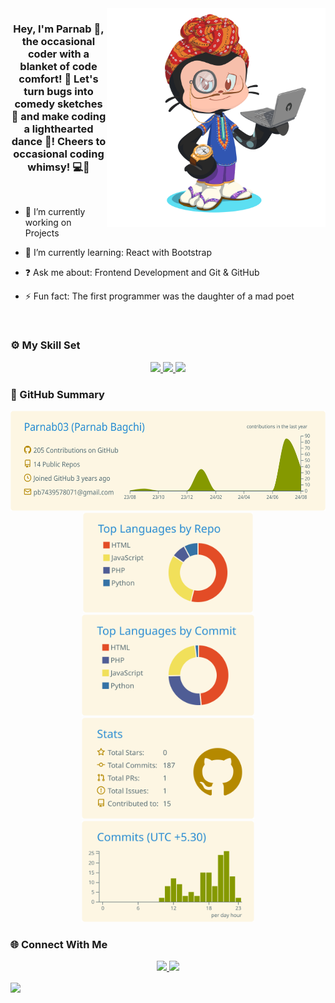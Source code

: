 <div align="center">
<img src="https://github.com/Parnab03/Parnab03/blob/main/octocat-1722675939684.png" align="right" height="" width="350" />
</div>  
  

### <div align="center">Hey, I'm Parnab 🐐, the occasional coder with a blanket of code comfort! 🤥 Let's turn bugs into comedy sketches 📐 and make coding a lighthearted dance 🕺! Cheers to occasional coding whimsy! 💻👾</div>  
  
<br/>

- 🔭 I’m currently working on Projects 
  

- 🌱 I’m currently learning: React with Bootstrap  
  

- ❓ Ask me about: Frontend Development and Git & GitHub 
  

- ⚡ Fun fact: The first programmer was the daughter of a mad poet 
  

<br/>  

### ⚙️ My Skill Set

<p align="center">
  <a href="https://skillicons.dev">
    <img src="https://skillicons.dev/icons?i=html,css,js,bootstrap,tailwind,react&theme=light" />
    <img src="https://skillicons.dev/icons?i=java,c,python&theme=light" />
    <img src="https://skillicons.dev/icons?i=windows,linux,git,github,vscode&theme=light" />
  </a>
</p>

### 📝 GitHub Summary  
<div align="center">
   <img height="160em" src="https://raw.githubusercontent.com/Parnab03/Parnab03/main/profile-summary-card-output/solarized/0-profile-details.svg" />
   <img height="160em" src="https://raw.githubusercontent.com/Parnab03/Parnab03/main/profile-summary-card-output/solarized/1-repos-per-language.svg" />
   <img height="162em" src="https://raw.githubusercontent.com/Parnab03/Parnab03/main/profile-summary-card-output/solarized/2-most-commit-language.svg" />
   <img height="162em" src="https://raw.githubusercontent.com/Parnab03/Parnab03/main/profile-summary-card-output/solarized/3-stats.svg" />
   <img height="162em" src="https://raw.githubusercontent.com/Parnab03/Parnab03/main/profile-summary-card-output/solarized/4-productive-time.svg" /><br>
  </div>

### 🌐 Connect With Me

<p align="center">
  <a href="https://www.linkedin.com/in/parnab-bagchi-072966251" target="_blank">
    <img src="https://skillicons.dev/icons?i=linkedin" />
  </a>
  <a href="https://x.com/parnab_bagchi" target="_blank">
    <img src="https://skillicons.dev/icons?i=twitter" />
  </a>
</p> 
  
<div align="left">
<img src="https://komarev.com/ghpvc/?username=Parnab03&&style=flat-square" align="center" />
</div> 
